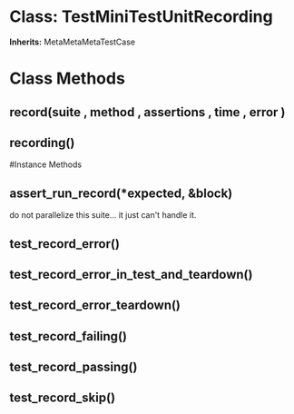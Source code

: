 # Class: TestMiniTestUnitRecording
**Inherits:** MetaMetaMetaTestCase
    



# Class Methods
## record(suite , method , assertions , time , error ) [](#method-c-record)
## recording() [](#method-c-recording)

#Instance Methods
## assert_run_record(*expected, &block) [](#method-i-assert_run_record)
do not parallelize this suite... it just can't handle it.

## test_record_error() [](#method-i-test_record_error)

## test_record_error_in_test_and_teardown() [](#method-i-test_record_error_in_test_and_teardown)

## test_record_error_teardown() [](#method-i-test_record_error_teardown)

## test_record_failing() [](#method-i-test_record_failing)

## test_record_passing() [](#method-i-test_record_passing)

## test_record_skip() [](#method-i-test_record_skip)

